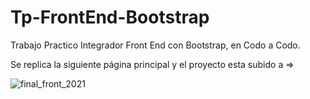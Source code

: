 # Tp-FrontEnd-Bootstrap

Trabajo Practico Integrador Front End con Bootstrap, en Codo a Codo.

Se replica la siguiente página principal y el proyecto esta subido a =>


![final_front_2021](https://user-images.githubusercontent.com/65735159/164875574-706925eb-03de-4539-ac86-c2fb921dada0.jpg)


